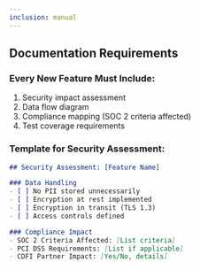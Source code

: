 ```yaml
---
inclusion: manual
---
```


## Documentation Requirements

### Every New Feature Must Include:
1. Security impact assessment
2. Data flow diagram
3. Compliance mapping (SOC 2 criteria affected)
4. Test coverage requirements

### Template for Security Assessment:
```markdown
## Security Assessment: [Feature Name]

### Data Handling
- [ ] No PII stored unnecessarily
- [ ] Encryption at rest implemented
- [ ] Encryption in transit (TLS 1.3)
- [ ] Access controls defined

### Compliance Impact
- SOC 2 Criteria Affected: [List criteria]
- PCI DSS Requirements: [List if applicable]
- CDFI Partner Impact: [Yes/No, details]
```